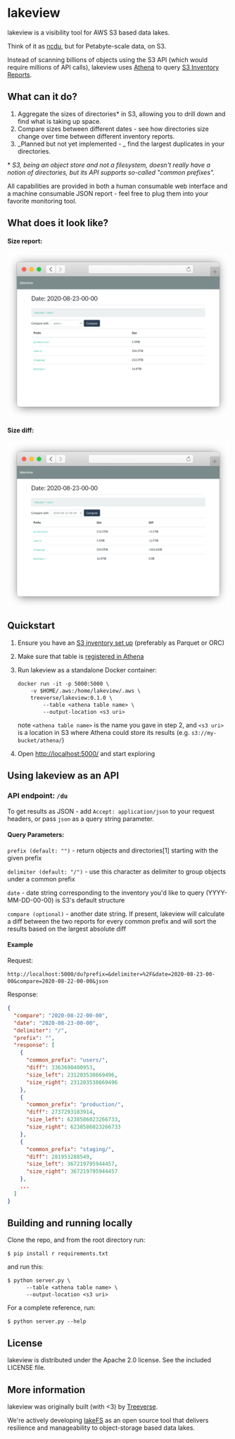 # lakeview

lakeview is a visibility tool for AWS S3 based data lakes.

Think of it as [ncdu](https://en.wikipedia.org/wiki/Ncdu), but for Petabyte-scale data, on S3.

Instead of scanning billions of objects using the S3 API (which would require millions of API calls),
lakeview uses [Athena](https://aws.amazon.com/athena/) to query [S3 Inventory Reports](https://docs.aws.amazon.com/AmazonS3/latest/dev/storage-inventory.html).

## What can it do?

1. Aggregate the sizes of directories* in S3, allowing you to drill down and find what is taking up space.
1. Compare sizes between different dates - see how directories size change over time between different inventory reports.
1. _Planned but not yet implemented - _ find the largest duplicates in your directories.


\* _S3, being an object store and not a filesystem, doesn't really have a notion of directories, but its API supports so-called "common prefixes"._

All capabilities are provided in both a human consumable web interface and a machine consumable JSON report - feel free to plug them into your favorite monitoring tool.

## What does it look like?

#### Size report:

<p align="center">
  <img src="du.png"/>
</p>


#### Size diff:

<p align="center">
  <img src="compare.png"/>
</p>


## Quickstart

1. Ensure you have an [S3 inventory set up](https://docs.aws.amazon.com/AmazonS3/latest/dev/storage-inventory.html#storage-inventory-how-to-set-up) (preferably as Parquet or ORC)
1. Make sure that table is [registered in Athena](https://docs.aws.amazon.com/AmazonS3/latest/dev/storage-inventory.html#storage-inventory-athena-query)
1. Run lakeview as a standalone Docker container:
   
   ```shell script
   docker run -it -p 5000:5000 \
       -v $HOME/.aws:/home/lakeview/.aws \
       treeverse/lakeview:0.1.0 \
           --table <athena table name> \
           --output-location <s3 uri>
   ```
   
   note `<athena table name>` is the name you gave in step 2, and `<s3 uri>` is a location in S3 where Athena could store its results (e.g. `s3://my-bucket/athena/`)
   
1. Open [http://localhost:5000/](http://localhost:5000/) and start exploring

## Using lakeview as an API


### API endpoint: `/du`

To get results as JSON - add `Accept: application/json` to your request headers, or pass `json` as a query string parameter.

#### Query Parameters: 

`prefix (default: "")` - return objects and directories[1] starting with the given prefix

`delimiter (default: "/")` - use this character as delimiter to group objects under a common prefix

`date` - date string corresponding to the inventory you'd like to query (YYYY-MM-DD-00-00) is S3's default structure

`compare (optional)` - another date string. If present, lakeview will calculate a diff between the two reports for every common prefix and will sort the results based on the largest absolute diff

#### Example

Request:

```
http://localhost:5000/du?prefix=&delimiter=%2F&date=2020-08-23-00-00&compare=2020-08-22-00-00&json
```

Response:

```json
{
  "compare": "2020-08-22-00-00",
  "date": "2020-08-23-00-00",
  "delimiter": "/",
  "prefix": "",
  "response": [
    {
      "common_prefix": "users/",
      "diff": 3363690400953,
      "size_left": 231203538669496,
      "size_right": 231203538669496
    },
    {
      "common_prefix": "production/",
      "diff": 2737293183914,
      "size_left": 6238586023266733,
      "size_right": 6238586023266733
    },
    {
      "common_prefix": "staging/",
      "diff": 281953288549,
      "size_left": 367219795944457,
      "size_right": 367219795944457
    },
    ...
  ]
}

```

## Building and running locally

Clone the repo, and from the root directory run:

```
$ pip install r requirements.txt
```

and run this:

```
$ python server.py \
      --table <athena table name> \
      --output-location <s3 uri>
```

For a complete reference, run:

```
$ python server.py --help
```

## License

lakeview is distributed under the Apache 2.0 license. See the included LICENSE file.


## More information

lakeview was originally built (with <3) by [Treeverse](https://lakefs.io/).

We're actively developing [lakeFS](https://github.com/treeverse/lakeFS) as an open source tool that delivers resilience and manageability to object-storage based data lakes.
